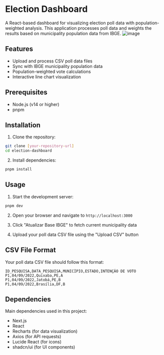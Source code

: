 # Election Dashboard

A React-based dashboard for visualizing election poll data with population-weighted analysis. This application processes poll data and weights the results based on municipality population data from IBGE.
![image](https://github.com/user-attachments/assets/6e6a0210-db84-4e7b-83e7-dd29fffd6108)
## Features

- Upload and process CSV poll data files
- Sync with IBGE municipality population data
- Population-weighted vote calculations
- Interactive line chart visualization

## Prerequisites

- Node.js (v14 or higher)
- pnpm

## Installation

1. Clone the repository:
```bash
git clone [your-repository-url]
cd election-dashboard
```

2. Install dependencies:
```bash
pnpm install
```

## Usage

1. Start the development server:
```bash
pnpm dev
```

2. Open your browser and navigate to `http://localhost:3000`

3. Click "Atualizar Base IBGE" to fetch current municipality data

4. Upload your poll data CSV file using the "Upload CSV" button

## CSV File Format

Your poll data CSV file should follow this format:

```csv
ID_PESQUISA,DATA_PESQUISA,MUNICÍPIO,ESTADO,INTENÇÃO DE VOTO
P1,04/09/2022,Quixaba,PE,A
P1,04/09/2022,Jatobá,PE,B
P1,04/09/2022,Brasília,DF,B
```

## Dependencies

Main dependencies used in this project:

- Next.js
- React
- Recharts (for data visualization)
- Axios (for API requests)
- Lucide React (for icons)
- shadcn/ui (for UI components)
